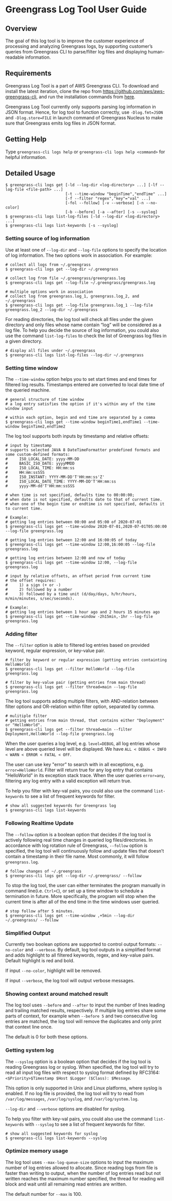 # Greengrass Log Tool User Guide

## Overview

The goal of this log tool is to improve the customer experience of processing and analyzing Greengrass logs,
 by supporting customer’s queries from Greengrass CLI to parse/filter log files and displaying human-readable information.

## Requirements

Greengrass Log Tool is a part of AWS Greengrass CLI. To download and install the latest iteration, clone the repo 
from https://github.com/aws/aws-greengrass-cli, and run the installation commands from [here](https://github.com/aws/aws-greengrass-cli/blob/master/README.md#installation).

Greengrass Log Tool currently only supports parsing log information in JSON format. Hence, for log tool to function
 correctly, use ``-Dlog.fmt=JSON`` and ``-Dlog.store=FILE`` in launch command of Greengrass Nucleus to make sure that
  Greengrass emits log files in JSON format.

## Getting Help

Type ``greengrass-cli logs help`` or ``greengrass-cli logs help <command>`` for helpful information.

## Detailed Usage
```
$ greengrass-cli logs get [-ld --log-dir <log-directory> ...] [-lf --log-file <file-path> ...]
                          [-t --time-window "beginTime","endTime" ...]
                          [-f --filter "regex","key"="val" ...]
                          [-fol --follow] [-v --verbose] [-n --no-color]
                          [-b --before] [-a --after] [-s --syslog]
$ greengrass-cli logs list-log-files [-ld --log-dir <log-directory> ...]
$ greengrass-cli logs list-keywords [-s --syslog]
```

### Setting source of log information

Use at least one of ``--log-dir`` and ``--log-file`` options to specify the location of log information. The two options
 work in association. For example:
```
# collect all logs from ~/.greengrass
$ greengrass-cli logs get --log-dir ~/.greengrass

# collect log from file ~/.greengrass/greengrass.log
$ greengrass-cli logs get --log-file ~/.greengrass/greengrass.log

# multiple options work in association
# collect log from greengrass.log_1, greengrass.log_2, and ~/.greengrass
$ greengrass-cli logs get --log-file greengrass.log_1 --log-file greengrass.log_2 --log-dir ~/.greengrass
```

For reading directories, the log tool will check all files under the given directory and only files whose name contain
 “log” will be considered as a log file. To help you decide the source of log information, you could also use the 
 command ``list-log-files`` to check the list of Greengrass log files in a given directory.
 
```
# display all files under ~/.greengrass
$ greengrass-cli logs list-log-files --log-dir ~/.greengrass
```

### Setting time window

The ``--time-window`` option helps you to set start times and end times for filtered log results.
 Timestamps entered are converted to local date time of the queried machine. 
 
```
# general structure of time window
# a log entry satisfies the option if it's within any of the time window input

# within each option, begin and end time are separated by a comma
$ greengrass-cli logs get --time-window beginTime1,endTime1 --time-window beginTime2,endTime2
```

The log tool supports both inputs by timestamp and relative offsets:
```
# input by timestamp
# supports selected JAVA 8 DateTimeFormatter predefined formats and some custom-defined formats:
#     ISO_LOCAL_DATE: yyyy-MM-DD
#     BASIC_ISO_DATE: yyyyMMDD
#     ISO_LOCAL_TIME: HH:mm:ss
#     HH:mm:ssSSS
#     ISO_INSTANT: YYYY-MM-DD'T'HH:mm:ss'Z'
#     ISO_LOCAL_DATE_TIME: YYYY-MM-DD'T'HH:mm:ss
#     yyyy-MM-dd'T'HH:mm:ssSSS

# when time is not specified, defaults time to 00:00:00;
# when date is not specified, defaults date to that of current time.
# when one of the begin time or endtime is not specified, defaults it to current time.

# Example:
# getting log entries between 00:00 and 05:00 of 2020-07-01
$ greengrass-cli logs get --time-window 2020-07-01,2020-07-01T05:00:00 --log-file greengrass.log

# getting log entries between 12:00 and 16:00:05 of today
$ greengrass-cli logs get --time-window 12:00,16:00:05 --log-file greengrass.log

# getting log entries between 12:00 and now of today
$ greengrass-cli logs get --time-window 12:00, --log-file greengrass.log
```

```
# input by relative offsets, an offset period from current time
# the offset requires: 
#     1) a sign (+ or -) 
#     2) followed by a number 
#     3) followed by a time unit (d/day/days, h/hr/hours, m/min/minutes, s/sec/seconds).

# Example: 
# getting log entries between 1 hour ago and 2 hours 15 minutes ago
$ greengrass-cli logs get --time-window -2h15min,-1hr --log-file greengrass.log
```

### Adding filter

The ``--filter`` option is able to filtered log entries based on provided keyword, regular expression, or key-value pair.

```
# filter by keyword or regular expression (getting entries containting HelloWorld)
$ greengrass-cli logs get --filter HelloWorld --log-file greengrass.log

# filter by key-value pair (getting entries from main thread)
$ greengrass-cli logs get --filter thread=main --log-file greengrass.log
```

The log tool supports adding multiple filters, with AND-relation between filter options and OR-relation within filter 
option, separated by comma.
```
# mulitiple filter
# getting entries from main thread, that contains either "Deployment" or "HelloWorld".
$ greengrass-cli logs get --filter thread=main --filter Deployment,HelloWorld --log-file greengrass.log
```
When the user queries a log level, e.g. ``level=DEBUG``, all log entries whose level are above queried level will 
be displayed. We have ``ALL < DEBUG < INFO < WARN < ERROR < FATAL < OFF``.

The user can use key "error" to search with in all exceptions, e.g. ``error=HelloWorld``. Filter will return true for
any log entry that contains "HelloWorld" in its exception stack trace. When the user queries ``error=any``,
filtering any log entry with a valid exception will return true.

To help you filter with key-val pairs, you could also use the command ``list-keywords`` to see a list of frequent keywords
for filter.
```
# show all suggested keywords for Greengrass log
$ greengrass-cli logs list-keywords
```

### Following Realtime Update

The ``--follow`` option is a boolean option that decides if the log tool is actively following real time changes in 
queried log files/directories. In accordance with log rotation rule of Greengrass, ``--follow`` option is specified, 
the log tool will continuously follow and update files that doesn’t contain a timestamp in their file name. 
Most commonly, it will follow ``greengrass.log``.

```
# follow changes of ~/.greengrass
$ greengrass-cli logs get --log-dir ~/.greengrass/ --follow
```

To stop the log tool, the user can either terminates the program manually in command line(i.e. ``Ctrl+C``), or set up a time
 window to schedule a termination in future. More specifically, the program will stop when the current time is after all
  of the end time in the time windows user queried.

```
# stop follow after 5 minutes.
$ greengrass-cli logs get --time-window ,+5min --log-dir ~/.greengrass/ --follow
```
### Simplified Output
Currently two boolean options are supported to control output formats: ``--no-color`` and ``--verbose``.
By default, log tool outputs in a simplified format and adds highlight to all filtered keywords, regex,
 and key-value pairs. Default highlight is red and bold.

If input ``--no-color``, highlight will be removed.

If input ``--verbose``, the log tool will output verbose messages.

### Showing context around matched result
The log tool uses ``--before`` and ``--after`` to input the number of lines leading and trailing matched results, respectively.
If multiple log entries share some parts of context, for example when ``--before 5`` and two consecutive log entries are matched,
 the log tool will remove the duplicates and only print that context line once.

The default is 0 for both these options.

### Getting system log
The ``--syslog`` option is a boolean option that decides if the log tool is reading Greengrass log or syslog.
When specified, the log tool will try to read all input log files with respect to syslog format defined by RFC3164: 
``<$Priority>$Timestamp $Host $Logger ($Class): $Message``.

This option is only supported in Unix and Linux platforms, where syslog is enabled. If no log file is provided,
the log tool will try to read from ``/var/log/messages``, ``/var/log/syslog``, and ``/var/log/system.log``. 

``--log-dir`` and ``--verbose`` options are disabled for syslog.

To help you filter with key-val pairs, you could also use the command ``list-keywords`` with ``--syslog`` to see
a list of frequent keywords for filter.
```
# show all suggested keywords for syslog
$ greengrass-cli logs list-keywords --syslog
```

### Optimize memory usage
The log tool uses ``--max-log-queue-size`` options to input the maximum number of log entries allowed to allocate. 
Since reading logs from file is faster than writing to output, when the number of log entries read but not written
reaches the maximum number specified, the thread for reading will block and wait until all remaining read entries are 
written. 

The default number for ``--max`` is 100.
